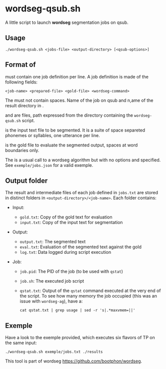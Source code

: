 wordseg-qsub.sh
===============

A little script to launch **wordseg** segmentation jobs on qsub.


Usage
-----

    ./wordseg-qsub.sh <jobs-file> <output-directory> [<qsub-options>]


Format of <jobs-file>
-----------------------

<jobs-file> must contain one job definition per line. A job
definition is made of the following fields:

    <job-name> <prepared-file> <gold-file> <wordseg-command>

The <job-name> must not contain spaces. Name of the job on qsub and
n,ame of the result directory in <output-directory>.

<prepared-file> and <gold-file> are files, path expressed from the
directory containing the `wordseg-qsub.sh` script.

<prepared-file> is the input text file to be segmented. It is a suite
of space separeted phonemes or syllables, one utterance per
line.

<gold-file> is the gold file to evaluate the segmented output,
spaces at word boundaries only.

The <wordseg-command> is a usual call to a wordseg algorithm but with
no options <input-file> and <output-file> specified. See
`exemple/jobs.json` for a valid exemple.


Output folder
-------------

The result and intermediate files of each job defined in `jobs.txt`
are stored in distinct folders in
`<output-directory>/<job-name>`. Each folder contains:

* Input:

  * `gold.txt`: Copy of the gold text for evaluation
  * `input.txt`: Copy of the input text for segmentation

* Output:

  * `output.txt`: The segmented text
  * `eval.txt`: Evaluation of the segmented text against the gold
  * `log.txt`: Data logged during script execution

* Job:

  * `job.pid`: The PID of the job (to be used with `qstat`)
  * `job.sh`: The executed job script
  * `qstat.txt`: Output of the `qstat` command executed at the very
    end of the script. To see how many memory the job occupied (this
    was an issue with `wordseg-ag`), have a:

        cat qstat.txt | grep usage | sed -r 's|.*maxvmem=||'


Exemple
-------

Have a look to the exemple provided, which executes six flavors of TP
on the same input:

    ./wordseg-qsub.sh exemple/jobs.txt ./results

This tool is part of wordseg <https://github.com/bootphon/wordseg>.
